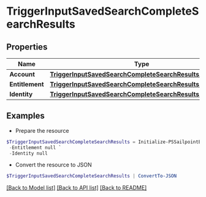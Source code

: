 # TriggerInputSavedSearchCompleteSearchResults
## Properties

Name | Type | Description | Notes
------------ | ------------- | ------------- | -------------
**Account** | [**TriggerInputSavedSearchCompleteSearchResultsAccount**](TriggerInputSavedSearchCompleteSearchResultsAccount.md) |  | [optional] 
**Entitlement** | [**TriggerInputSavedSearchCompleteSearchResultsEntitlement**](TriggerInputSavedSearchCompleteSearchResultsEntitlement.md) |  | [optional] 
**Identity** | [**TriggerInputSavedSearchCompleteSearchResultsIdentity**](TriggerInputSavedSearchCompleteSearchResultsIdentity.md) |  | [optional] 

## Examples

- Prepare the resource
```powershell
$TriggerInputSavedSearchCompleteSearchResults = Initialize-PSSailpointBetaTriggerInputSavedSearchCompleteSearchResults  -Account null `
 -Entitlement null `
 -Identity null
```

- Convert the resource to JSON
```powershell
$TriggerInputSavedSearchCompleteSearchResults | ConvertTo-JSON
```

[[Back to Model list]](../README.md#documentation-for-models) [[Back to API list]](../README.md#documentation-for-api-endpoints) [[Back to README]](../README.md)


